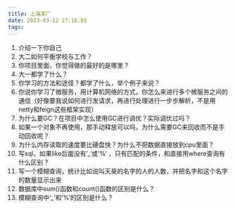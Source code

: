 ```yaml
---
title: 上海某厂
date: 2023-03-12 17:16:01
tags:
---
```


1. 介绍一下你自己
2. 大二如何平衡学校与工作？
3. 你项目里面，你觉得做的最好的是哪里？
4. 大一都学了什么？
5. 你学习的方法和途径？都学了什么，举个例子来说？
6. 你说你学习了微服务，用计算机网络的方式，你怎么来进行多个微服务之间的通信（好像要我说如何进行发请求，再进行处理进行一步步解析，不是用netty和feign这些框架实现）
7. 为什么要GC？在项目中怎么使用GC进行调优？实际调优过吗？
8. 如果一个对象不再使用，那手动释放可以吗，为什么需要GC来回收而不是手动回收呢？
9. 为什么内存读取的速度要比硬盘快？为什么不把数据直接放到cpu里面？
10. 写sql，如果like后面没有’_‘或’%‘ ，只有匹配的条件，和直接用where查询有什么区别？
11. 写一个模糊查询，统计比如说叫天昊的名字的人的人数，并把名字和这个名字的数量显示出来
12. 数据库中sum()函数和count()函数的区别是什么？
13. 模糊查询中‘_’和‘%’的区别是什么？
